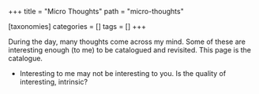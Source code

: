 +++
title = "Micro Thoughts"
path = "micro-thoughts"

[taxonomies]
categories = []
tags = []
+++

During the day, many thoughts come across my mind. Some of these are interesting enough (to me) to be catalogued and revisited. This page is the catalogue.

- Interesting to me may not be interesting to you. Is the quality of interesting, intrinsic?